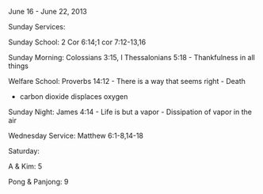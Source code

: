 June 16 - June 22, 2013

Sunday Services:

 Sunday School: 2 Cor 6:14;1 cor 7:12-13,16 

 Sunday Morning: Colossians 3:15, I Thessalonians 5:18 - Thankfulness in all things

 Welfare School: Proverbs 14:12 - There is a way that seems right - Death 

 - carbon dioxide displaces oxygen

 Sunday Night: James 4:14 - Life is but a vapor - Dissipation of vapor in the air 

Wednesday Service: Matthew 6:1-8,14-18

Saturday:

 A & Kim: 5

 Pong & Panjong: 9